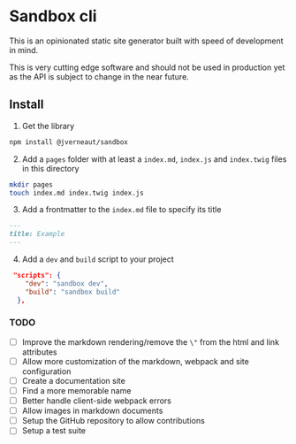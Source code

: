 # Sandbox cli

This is an opinionated static site generator built with speed of development in mind.

This is very cutting edge software and should not be used in production yet as the API is subject to change in the near future.

## Install

1. Get the library

```sh
npm install @jverneaut/sandbox
```

2. Add a `pages` folder with at least a `index.md`, `index.js` and `index.twig` files in this directory

```sh
mkdir pages
touch index.md index.twig index.js
```

3. Add a frontmatter to the `index.md` file to specify its title

```md
---
title: Example
---
```

4. Add a `dev` and `build` script to your project

```json
 "scripts": {
    "dev": "sandbox dev",
    "build": "sandbox build"
  },
```

### TODO

- [ ] Improve the markdown rendering/remove the `\"` from the html and link attributes
- [ ] Allow more customization of the markdown, webpack and site configuration
- [ ] Create a documentation site
- [ ] Find a more memorable name
- [ ] Better handle client-side webpack errors
- [ ] Allow images in markdown documents
- [ ] Setup the GitHub repository to allow contributions
- [ ] Setup a test suite
